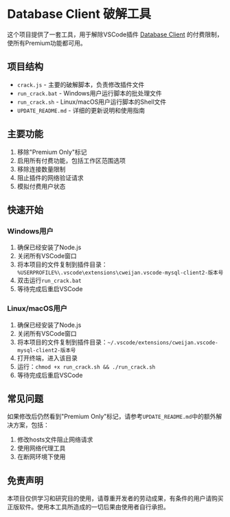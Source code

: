 # Database Client 破解工具

这个项目提供了一套工具，用于解除VSCode插件 [Database Client](https://marketplace.visualstudio.com/items?itemName=cweijan.vscode-mysql-client2) 的付费限制，使所有Premium功能都可用。

## 项目结构

- `crack.js` - 主要的破解脚本，负责修改插件文件
- `run_crack.bat` - Windows用户运行脚本的批处理文件
- `run_crack.sh` - Linux/macOS用户运行脚本的Shell文件
- `UPDATE_README.md` - 详细的更新说明和使用指南

## 主要功能

1. 移除"Premium Only"标记
2. 启用所有付费功能，包括工作区范围选项
3. 移除连接数量限制
4. 阻止插件的网络验证请求
5. 模拟付费用户状态

## 快速开始

### Windows用户

1. 确保已经安装了Node.js
2. 关闭所有VSCode窗口
3. 将本项目的文件复制到插件目录：`%USERPROFILE%\.vscode\extensions\cweijan.vscode-mysql-client2-版本号`
4. 双击运行`run_crack.bat`
5. 等待完成后重启VSCode

### Linux/macOS用户

1. 确保已经安装了Node.js
2. 关闭所有VSCode窗口
3. 将本项目的文件复制到插件目录：`~/.vscode/extensions/cweijan.vscode-mysql-client2-版本号`
4. 打开终端，进入该目录
5. 运行：`chmod +x run_crack.sh && ./run_crack.sh`
6. 等待完成后重启VSCode

## 常见问题

如果修改后仍然看到"Premium Only"标记，请参考`UPDATE_README.md`中的额外解决方案，包括：

1. 修改hosts文件阻止网络请求
2. 使用网络代理工具
3. 在断网环境下使用

## 免责声明

本项目仅供学习和研究目的使用，请尊重开发者的劳动成果，有条件的用户请购买正版软件。使用本工具所造成的一切后果由使用者自行承担。 